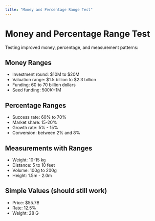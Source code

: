 ```yaml
---
title: "Money and Percentage Range Test"
---
```


# Money and Percentage Range Test

Testing improved money, percentage, and measurement patterns:

## Money Ranges
- Investment round: $10M to $20M
- Valuation range: $1.5 billion to $2.3 billion  
- Funding: 60 to 70 billion dollars
- Seed funding: $500K-$1M

## Percentage Ranges
- Success rate: 60% to 70%
- Market share: 15-20%
- Growth rate: 5% - 15%
- Conversion: between 2% and 8%

## Measurements with Ranges
- Weight: 10-15 kg
- Distance: 5 to 10 feet
- Volume: 100g to 200g
- Height: 1.5m - 2.0m

## Simple Values (should still work)
- Price: $55.7B
- Rate: 12.5%
- Weight: 28 G